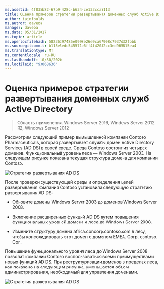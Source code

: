 ```yaml
---
ms.assetid: 4f835b82-67b9-428c-b634-ce133cca5113
title: Оценка примеров стратегии развертывания доменных служб Active Directory
author: iainfoulds
ms.author: daveba
manager: daveba
ms.date: 05/31/2017
ms.topic: article
ms.openlocfilehash: 58236397485e0998e26e9ca67908c7937d32fbbb
ms.sourcegitcommit: b115e5edc545571b6ff4f42082cc3ed965815ea4
ms.translationtype: MT
ms.contentlocale: ru-RU
ms.lasthandoff: 10/30/2020
ms.locfileid: "93068636"
---
```

# <a name="evaluating-ad-ds-deployment-strategy-examples"></a>Оценка примеров стратегии развертывания доменных служб Active Directory

>Область применения. Windows Server 2016, Windows Server 2012 R2, Windows Server 2012

Рассмотрим следующий пример вымышленной компании Contoso Pharmaceuticals, которая развертывает службы домен Active Directory Services (AD DS) в своей среде. Среда Contoso состоит из четырех доменов. Функциональный уровень леса — Windows Server 2003. На следующем рисунке показана текущая структура домена для компании Contoso.

![Стратегия развертывания AD DS](media/Evaluating-AD-DS-Deployment-Strategy-Examples/3dd79e00-48f8-4927-989c-c55a79caf1be.gif)

После проверки существующей среды и определения целей развертывания компания Contoso установила следующую стратегию развертывания AD DS:

-   Обновите домены Windows Server 2003 до доменов Windows Server 2008.

-   Включение расширенных функций AD DS путем повышения функциональных уровней домена и леса до Windows Server 2008.

-   Измените структуру домена africa.concorp.contoso.com в лесу, чтобы консолидировать этот домен с доменом EMEA. Corp. contoso. Con.

Повышение функционального уровня леса до Windows Server 2008 позволит компании Contoso воспользоваться всеми преимуществами новых функций AD DS. При реструктуризации доменов в пределах леса, как показано на следующем рисунке, уменьшается объем администрирования, необходимый для управления доменами.

![Стратегия развертывания AD DS](media/Evaluating-AD-DS-Deployment-Strategy-Examples/1c061755-413d-452d-b121-6910f8555327.gif)



